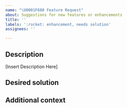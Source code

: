 ```yaml
---
name: "\U0001F680 Feature Request"
about: Suggestions for new features or enhancements
title: ''
labels: ':rocket: enhancement, needs solution'
assignees: ''

---
```


## Description  
[Insert Description Here]

## Desired solution


## Additional context
